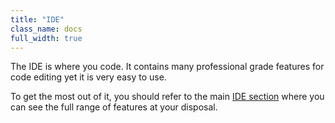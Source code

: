 ```yaml
---
title: "IDE"
class_name: docs
full_width: true
---
```


The IDE is where you code. It contains many professional grade features for code editing yet it is very easy to use.

To get the most out of it, you should refer to the main [IDE section](/docs/ide/) where you can see the full range of features at your disposal.

